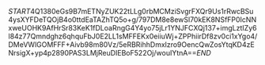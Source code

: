 $START$4Q1380eGs9B7mETNyZUK22tLLg0rbMCMziSvgrFXQr9Us1rRwcBSu4ysXYFDeTQOjB4o0ttdEaTAZhTQ5o+g/797DM8e8ewSl70kEK8NSfFP0IcNNxweUOHK9AfHrSr83KeK1fDLoaRngG4Y4yo75jLr1YNJFCXQj137+imgLztIZy6l84z77Qmndghz6qhquFbJ0E2LL1sMFFEKx0eiiuWj+ZPPhiirDf8zv0ci1xYgo4/DMeVWlGOMFFF+Aivb98m80Vz/5eRBRihhDmxlzro9OencQwZosYtqKD4zENrsigX+yp4p2890PAS3LMjReuDIEBoF522Oj/wouIYtnA==$END$